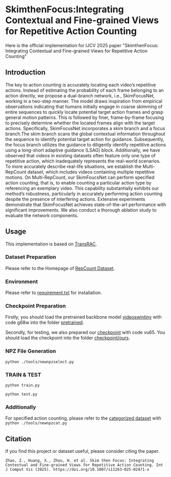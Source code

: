 #  SkimthenFocus:Integrating Contextual and Fine-grained Views for Repetitive Action Counting

Here is the official implementation for IJCV 2025 paper "SkimthenFocus: Integrating Contextual and Fine-grained Views for Repetitive Action Counting" 

## Introduction

 The key to action counting is accurately locating each video’s repetitive actions. Instead of estimating the probability of
 each frame belonging to an action directly, we propose a dual-branch network, i.e., SkimFocusNet, working in a two-step
 manner. The model draws inspiration from empirical observations indicating that humans initially engage in coarse skimming
 of entire sequences to quickly locate potential target action frames and grasp general motion patterns. This is followed by
 finer, frame-by-frame focusing to precisely determine whether the located frames align with the target actions. Specifically,
 SkimFocusNet incorporates a skim branch and a focus branch.The skim branch scans the global contextual information
 throughout the sequence to identify potential target action for guidance. Subsequently, the focus branch utilizes the guidance
 to diligently identify repetitive actions using a long-short adaptive guidance (LSAG) block. Additionally, we have observed
 that videos in existing datasets often feature only one type of repetitive action, which inadequately represents the real-world
 scenarios. To more accurately describe real-life situations, we establish the Multi-RepCount dataset, which includes videos
 containing multiple repetitive motions. On Multi-RepCount, our SkimFoucsNet can perform specified action counting, that
 is, to enable counting a particular action type by referencing an exemplary video. This capability substantially exhibits
 our method’s robustness, particularly in accurately performing action counting despite the presence of interfering actions.
 Extensive experiments demonstrate that SkimFocusNet achieves state-of-the-art performance with significant improvements. We also conduct a thorough ablation study to evaluate the network components. 

## Usage
This implementation is based on [TransRAC](https://github.com/SvipRepetitionCounting/TransRAC).
### Dataset Preparation
Please refer to the Homepage of [RepCount Dataset](https://svip-lab.github.io/dataset/RepCount_dataset.html). 

### Environment
Please refer to [requirement.txt](https://github.com/isotopezzq/SkimFocusNet/blob/main/requirement.txt) for installation.

### Checkpoint Preparation
Firstly, you should load the pretrained backbone model [videoswintiny](https://pan.baidu.com/s/1L5nIYyTIccDdk1troYzdSQ) with code g68w into the folder [pretrained](https://github.com/isotopezzq/SkimFocusNet/blob/main/pretrained).

Secondly, for testing, we also prepared our [checkpoint](https://pan.baidu.com/s/1Y-vcwsuT05byPD1wWBJfOg) with code vu65. You should load the checkpoint into the folder [checkpoint/ours](https://github.com/isotopezzq/SkimFocusNet/blob/main/checkpoint/ours).
### NPZ File Generation
` python ./tools/newnpzselect.py `

### TRAIN & TEST
` python train.py `

` python test.py `

### Additionally
For specified action counting, please refer to the [categorized dataset]() with 
` python ./tools/newnpzcat.py `
## Citation 
If you find this project or dataset useful, please consider citing the paper.
```
Zhao, Z., Huang, X., Zhou, H. et al. Skim then Focus: Integrating Contextual and Fine-grained Views for Repetitive Action Counting. Int J Comput Vis (2025). https://doi.org/10.1007/s11263-025-02471-x
```
